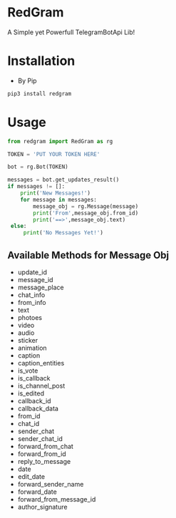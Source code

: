 # RedGram
A Simple yet Powerfull TelegramBotApi Lib!

# Installation
- By Pip
```bash
pip3 install redgram
```


# Usage
```python
from redgram import RedGram as rg

TOKEN = 'PUT YOUR TOKEN HERE'

bot = rg.Bot(TOKEN)

messages = bot.get_updates_result()
if messages != []:
    print('New Messages!')
    for message in messages:
        message_obj = rg.Message(message)
        print('From',message_obj.from_id)
        print('==>',message_obj.text)
 else:
     print('No Messages Yet!')
 ```
 
 
 
## Available Methods for Message Obj
- update_id
- message_id
- message_place
- chat_info
- from_info
- text
- photoes
- video
- audio
- sticker
- animation
- caption
- caption_entities
- is_vote
- is_callback
- is_channel_post
- is_edited
- callback_id
- callback_data
- from_id
- chat_id
- sender_chat
- sender_chat_id
- forward_from_chat
- forward_from_id
- reply_to_message
- date
- edit_date
- forward_sender_name
- forward_date
- forward_from_message_id
- author_signature
